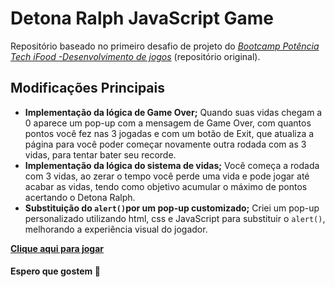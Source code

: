 # Detona Ralph JavaScript Game
Repositório baseado no primeiro desafio de projeto do [*Bootcamp Potência Tech iFood -Desenvolvimento de jogos*](https://github.com/digitalinnovationone/jsgame-detona-ralph) (repositório original).

## Modificações Principais

- **Implementação da lógica de Game Over;**
Quando suas vidas chegam a 0 aparece um pop-up com a mensagem de Game Over, com quantos pontos você fez nas 3 jogadas e com um botão de Exit, que atualiza a página para você poder começar novamente outra rodada com as 3 vidas, para tentar bater seu recorde.
- **Implementação da lógica do sistema de vidas;**
Você começa a rodada com 3 vidas, ao zerar o tempo você perde uma vida e pode jogar até acabar as vidas, tendo como objetivo acumular o máximo de pontos acertando o Detona Ralph.
- **Substituição do `alert()`por um pop-up customizado;**
Criei um pop-up personalizado utilizando html, css e JavaScript para substituir o `alert()`, melhorando a experiência visual do jogador.

[**Clique aqui para jogar**](https://robertodcj.github.io/jogo-do-detona-ralph/)

#### Espero que gostem 🙂 

